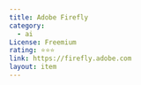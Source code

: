 ```yaml
---
title: Adobe Firefly
category:
  - ai
License: Freemium
rating: ⭐⭐⭐
link: https://firefly.adobe.com
layout: item
---
```



